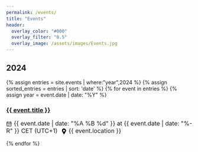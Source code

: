 ```yaml
---
permalink: /events/
title: "Events"
header:
  overlay_color: "#000"
  overlay_filter: "0.5"
  overlay_image: /assets/images/Events.jpg
---
```

<div>
  <h2>2024</h2>
</div>
{% assign entries = site.events | where:"year",2024 %}
{% assign sorted_entries = entries | sort: 'date' %}
{% for event in entries %}
  {% assign year = event.date | date: "%Y" %}
  <h3>
    <a href="/horizon-europe-2023-ire{{ event.url }}">{{ event.title }}</a>
  </h3>
  <div>
      <p style="font-size: 16px;">
        <img src="../assets/images/time.png" alt="Time Icon" style="width: 16px; height: 16px; vertical-align: middle;">
        {{ event.date | date: "%A %B %d" }} at {{ event.date | date: "%-R" }} CET (UTC+1)  
        <span style="margin-right: 5px;"></span>
        <img src="../assets/images/location.png" alt="Location Icon" style="width: 16px; height: 16px; vertical-align: middle;">
        {{ event.location }}
      </p>
  </div>
{% endfor %}
